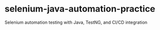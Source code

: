 # selenium-java-automation-practice
Selenium automation testing with Java, TestNG, and CI/CD integration
